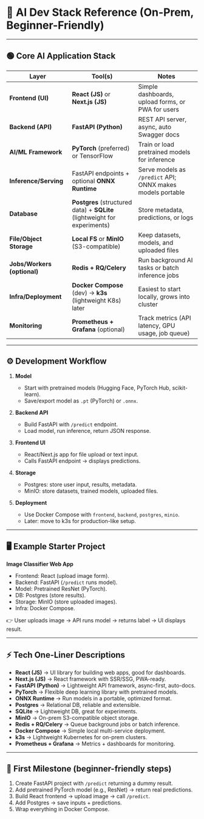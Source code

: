 # 🤖 AI Dev Stack Reference (On-Prem, Beginner-Friendly)

---

## 🟢 Core AI Application Stack

| Layer | Tool(s) | Notes |
|-------|---------|-------|
| **Frontend (UI)** | **React (JS)** or **Next.js (JS)** | Simple dashboards, upload forms, or PWA for users |
| **Backend (API)** | **FastAPI (Python)** | REST API server, async, auto Swagger docs |
| **AI/ML Framework** | **PyTorch** (preferred) or TensorFlow | Train or load pretrained models for inference |
| **Inference/Serving** | FastAPI endpoints + optional **ONNX Runtime** | Serve models as `/predict` API; ONNX makes models portable |
| **Database** | **Postgres** (structured data) + **SQLite** (lightweight for experiments) | Store metadata, predictions, or logs |
| **File/Object Storage** | **Local FS** or **MinIO** (S3-compatible) | Keep datasets, models, and uploaded files |
| **Jobs/Workers (optional)** | **Redis + RQ/Celery** | Run background AI tasks or batch inference jobs |
| **Infra/Deployment** | **Docker Compose** (dev) → **k3s** (lightweight K8s) later | Easiest to start locally, grows into cluster |
| **Monitoring** | **Prometheus + Grafana** (optional) | Track metrics (API latency, GPU usage, job queue) |

---

## ⚙️ Development Workflow

1. **Model**  
   - Start with pretrained models (Hugging Face, PyTorch Hub, scikit-learn).  
   - Save/export model as `.pt` (PyTorch) or `.onnx`.  

2. **Backend API**  
   - Build FastAPI with `/predict` endpoint.  
   - Load model, run inference, return JSON response.  

3. **Frontend UI**  
   - React/Next.js app for file upload or text input.  
   - Calls FastAPI endpoint → displays predictions.  

4. **Storage**  
   - Postgres: store user input, results, metadata.  
   - MinIO: store datasets, trained models, uploaded files.  

5. **Deployment**  
   - Use Docker Compose with `frontend`, `backend`, `postgres`, `minio`.  
   - Later: move to k3s for production-like setup.  

---

## 🖥️ Example Starter Project

**Image Classifier Web App**
- Frontend: React (upload image form).  
- Backend: FastAPI (`/predict` runs model).  
- Model: Pretrained ResNet (PyTorch).  
- DB: Postgres (store results).  
- Storage: MinIO (store uploaded images).  
- Infra: Docker Compose.  

👉 User uploads image → API runs model → returns label → UI displays result.

---

## ⚡ Tech One-Liner Descriptions

- **React (JS)** → UI library for building web apps, good for dashboards.  
- **Next.js (JS)** → React framework with SSR/SSG, PWA-ready.  
- **FastAPI (Python)** → Lightweight API framework, async-first, auto-docs.  
- **PyTorch** → Flexible deep learning library with pretrained models.  
- **ONNX Runtime** → Run models in a portable, optimized format.  
- **Postgres** → Relational DB, reliable and extensible.  
- **SQLite** → Lightweight DB, great for experiments.  
- **MinIO** → On-prem S3-compatible object storage.  
- **Redis + RQ/Celery** → Queue background jobs or batch inference.  
- **Docker Compose** → Simple local multi-service deployment.  
- **k3s** → Lightweight Kubernetes for on-prem clusters.  
- **Prometheus + Grafana** → Metrics + dashboards for monitoring.  

---

## 🚀 First Milestone (beginner-friendly steps)

1. Create FastAPI project with `/predict` returning a dummy result.  
2. Add pretrained PyTorch model (e.g., ResNet) → return real predictions.  
3. Build React frontend → upload image → call `/predict`.  
4. Add Postgres → save inputs + predictions.  
5. Wrap everything in Docker Compose.  
